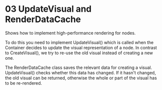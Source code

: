 # 03 UpdateVisual and RenderDataCache

Shows how to implement high-performance rendering for nodes.


To do this you need to implement UpdateVisual() which is called when
the Container decides to update the visual representation of a node.
In contrast to CreateVisual(), we try to re-use the old visual instead
of creating a new one.



The RenderDataCache class saves the relevant data for creating a visual.
UpdateVisual() checks whether this data has changed. If it hasn't changed,
the old visual can be returned, otherwise the whole or part of the
visual has to be re-rendered.
